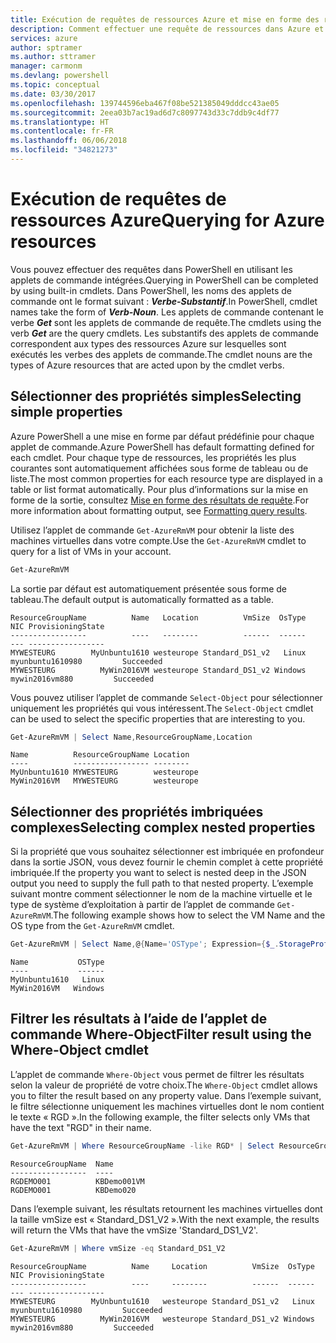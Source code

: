 ```yaml
---
title: Exécution de requêtes de ressources Azure et mise en forme des résultats | Microsoft Docs
description: Comment effectuer une requête de ressources dans Azure et mettre en forme les résultats.
services: azure
author: sptramer
ms.author: sttramer
manager: carmonm
ms.devlang: powershell
ms.topic: conceptual
ms.date: 03/30/2017
ms.openlocfilehash: 139744596eba467f08be521385049dddcc43ae05
ms.sourcegitcommit: 2eea03b7ac19ad6d7c8097743d33c7ddb9c4df77
ms.translationtype: HT
ms.contentlocale: fr-FR
ms.lasthandoff: 06/06/2018
ms.locfileid: "34821273"
---
```

# <a name="querying-for-azure-resources"></a><span data-ttu-id="59092-103">Exécution de requêtes de ressources Azure</span><span class="sxs-lookup"><span data-stu-id="59092-103">Querying for Azure resources</span></span>

<span data-ttu-id="59092-104">Vous pouvez effectuer des requêtes dans PowerShell en utilisant les applets de commande intégrées.</span><span class="sxs-lookup"><span data-stu-id="59092-104">Querying in PowerShell can be completed by using built-in cmdlets.</span></span> <span data-ttu-id="59092-105">Dans PowerShell, les noms des applets de commande ont le format suivant : **_Verbe-Substantif_**.</span><span class="sxs-lookup"><span data-stu-id="59092-105">In PowerShell, cmdlet names take the form of **_Verb-Noun_**.</span></span> <span data-ttu-id="59092-106">Les applets de commande contenant le verbe **_Get_** sont les applets de commande de requête.</span><span class="sxs-lookup"><span data-stu-id="59092-106">The cmdlets using the verb **_Get_** are the query cmdlets.</span></span> <span data-ttu-id="59092-107">Les substantifs des applets de commande correspondent aux types des ressources Azure sur lesquelles sont exécutés les verbes des applets de commande.</span><span class="sxs-lookup"><span data-stu-id="59092-107">The cmdlet nouns are the types of Azure resources that are acted upon by the cmdlet verbs.</span></span>


## <a name="selecting-simple-properties"></a><span data-ttu-id="59092-108">Sélectionner des propriétés simples</span><span class="sxs-lookup"><span data-stu-id="59092-108">Selecting simple properties</span></span>

<span data-ttu-id="59092-109">Azure PowerShell a une mise en forme par défaut prédéfinie pour chaque applet de commande.</span><span class="sxs-lookup"><span data-stu-id="59092-109">Azure PowerShell has default formatting defined for each cmdlet.</span></span> <span data-ttu-id="59092-110">Pour chaque type de ressources, les propriétés les plus courantes sont automatiquement affichées sous forme de tableau ou de liste.</span><span class="sxs-lookup"><span data-stu-id="59092-110">The most common properties for each resource type are displayed in a table or list format automatically.</span></span> <span data-ttu-id="59092-111">Pour plus d’informations sur la mise en forme de la sortie, consultez [Mise en forme des résultats de requête](formatting-output.md).</span><span class="sxs-lookup"><span data-stu-id="59092-111">For more information about formatting output, see [Formatting query results](formatting-output.md).</span></span>

<span data-ttu-id="59092-112">Utilisez l’applet de commande `Get-AzureRmVM` pour obtenir la liste des machines virtuelles dans votre compte.</span><span class="sxs-lookup"><span data-stu-id="59092-112">Use the `Get-AzureRmVM` cmdlet to query for a list of VMs in your account.</span></span>

```powershell
Get-AzureRmVM
```

<span data-ttu-id="59092-113">La sortie par défaut est automatiquement présentée sous forme de tableau.</span><span class="sxs-lookup"><span data-stu-id="59092-113">The default output is automatically formatted as a table.</span></span>

```
ResourceGroupName          Name   Location          VmSize  OsType              NIC ProvisioningState
-----------------          ----   --------          ------  ------              --- -----------------
MYWESTEURG        MyUnbuntu1610 westeurope Standard_DS1_v2   Linux myunbuntu1610980         Succeeded
MYWESTEURG          MyWin2016VM westeurope Standard_DS1_v2 Windows   mywin2016vm880         Succeeded
```

<span data-ttu-id="59092-114">Vous pouvez utiliser l’applet de commande `Select-Object` pour sélectionner uniquement les propriétés qui vous intéressent.</span><span class="sxs-lookup"><span data-stu-id="59092-114">The `Select-Object` cmdlet can be used to select the specific properties that are interesting to you.</span></span>

```powershell
Get-AzureRmVM | Select Name,ResourceGroupName,Location
```

```
Name          ResourceGroupName Location
----          ----------------- --------
MyUnbuntu1610 MYWESTEURG        westeurope
MyWin2016VM   MYWESTEURG        westeurope
```

## <a name="selecting-complex-nested-properties"></a><span data-ttu-id="59092-115">Sélectionner des propriétés imbriquées complexes</span><span class="sxs-lookup"><span data-stu-id="59092-115">Selecting complex nested properties</span></span>

<span data-ttu-id="59092-116">Si la propriété que vous souhaitez sélectionner est imbriquée en profondeur dans la sortie JSON, vous devez fournir le chemin complet à cette propriété imbriquée.</span><span class="sxs-lookup"><span data-stu-id="59092-116">If the property you want to select is nested deep in the JSON output you need to supply the full path to that nested property.</span></span> <span data-ttu-id="59092-117">L’exemple suivant montre comment sélectionner le nom de la machine virtuelle et le type de système d’exploitation à partir de l’applet de commande `Get-AzureRmVM`.</span><span class="sxs-lookup"><span data-stu-id="59092-117">The following example shows how to select the VM Name and the OS type from the `Get-AzureRmVM` cmdlet.</span></span>

```powershell
Get-AzureRmVM | Select Name,@{Name='OSType'; Expression={$_.StorageProfile.OSDisk.OSType}}
```

```
Name           OSType
----           ------
MyUnbuntu1610   Linux
MyWin2016VM   Windows
```

## <a name="filter-result-using-the-where-object-cmdlet"></a><span data-ttu-id="59092-118">Filtrer les résultats à l’aide de l’applet de commande Where-Object</span><span class="sxs-lookup"><span data-stu-id="59092-118">Filter result using the Where-Object cmdlet</span></span>

<span data-ttu-id="59092-119">L’applet de commande `Where-Object` vous permet de filtrer les résultats selon la valeur de propriété de votre choix.</span><span class="sxs-lookup"><span data-stu-id="59092-119">The `Where-Object` cmdlet allows you to filter the result based on any property value.</span></span> <span data-ttu-id="59092-120">Dans l’exemple suivant, le filtre sélectionne uniquement les machines virtuelles dont le nom contient le texte « RGD ».</span><span class="sxs-lookup"><span data-stu-id="59092-120">In the following example, the filter selects only VMs that have the text "RGD" in their name.</span></span>

```powershell
Get-AzureRmVM | Where ResourceGroupName -like RGD* | Select ResourceGroupName,Name
```

```
ResourceGroupName  Name
-----------------  ----
RGDEMO001          KBDemo001VM
RGDEMO001          KBDemo020
```

<span data-ttu-id="59092-121">Dans l’exemple suivant, les résultats retournent les machines virtuelles dont la taille vmSize est « Standard_DS1_V2 ».</span><span class="sxs-lookup"><span data-stu-id="59092-121">With the next example, the results will return the VMs that have the vmSize 'Standard_DS1_V2'.</span></span>

```powershell
Get-AzureRmVM | Where vmSize -eq Standard_DS1_V2
```

```
ResourceGroupName          Name     Location          VmSize  OsType              NIC ProvisioningState
-----------------          ----     --------          ------  ------              --- -----------------
MYWESTEURG        MyUnbuntu1610   westeurope Standard_DS1_v2   Linux myunbuntu1610980         Succeeded
MYWESTEURG          MyWin2016VM   westeurope Standard_DS1_v2 Windows   mywin2016vm880         Succeeded
```
